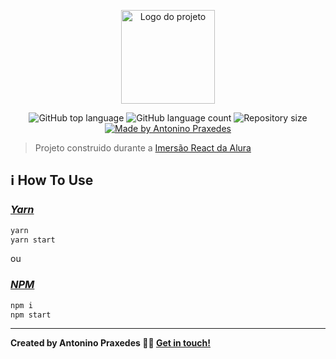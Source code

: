 <p align="center">
  <img alt="Logo do projeto" width="150px" src="https://www.alura.com.br/assets/img/imersoes/react/imersao-react-logo.1594044142.svg" />
</p>

<p align="center">
  <img alt="GitHub top language" src="https://img.shields.io/github/languages/top/apfjunior/aluraflix">
  <img alt="GitHub language count" src="https://img.shields.io/github/languages/count/apfjunior/aluraflix">
  <img alt="Repository size" src="https://img.shields.io/github/repo-size/apfjunior/aluraflix">
  <a href="https://github.com/apfjunior">
    <img alt="Made by Antonino Praxedes" src="https://img.shields.io/badge/created%20by-Antonino%20Praxedes-blue">
  </a>
</p>

> Projeto construido durante a [Imersão React da Alura](https://www.alura.com.br/imersao-react/)

## :information_source: How To Use

### *[Yarn](https://yarnpkg.com/)*
```sh
yarn
yarn start
```

ou

### *[NPM](https://www.npmjs.com/)*
```sh
npm i
npm start
```


-----
**Created by Antonino Praxedes 👋🏻 [Get in touch!](https://www.linkedin.com/in/antoninopraxedes/)**

